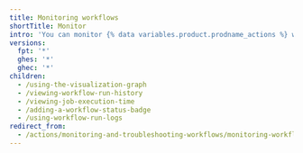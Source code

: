 ```yaml
---
title: Monitoring workflows
shortTitle: Monitor
intro: 'You can monitor {% data variables.product.prodname_actions %} workflows by using tools like the visualization graph and run logs.'
versions:
  fpt: '*'
  ghes: '*'
  ghec: '*'
children:
  - /using-the-visualization-graph
  - /viewing-workflow-run-history
  - /viewing-job-execution-time
  - /adding-a-workflow-status-badge
  - /using-workflow-run-logs
redirect_from:
  - /actions/monitoring-and-troubleshooting-workflows/monitoring-workflows
---
```

